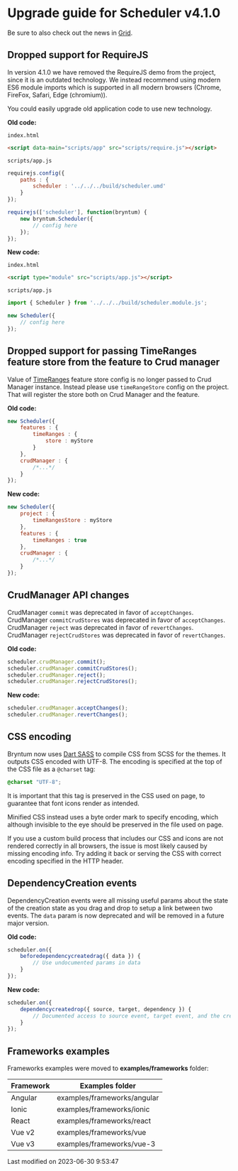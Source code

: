 # Upgrade guide for Scheduler v4.1.0

Be sure to also check out the news in [Grid](#Grid/guides/upgrades/4.1.0.md).

## Dropped support for RequireJS

In version 4.1.0 we have removed the RequireJS demo from the project, since it is an outdated technology.
We instead recommend using modern ES6 module imports which is supported in all modern browsers
(Chrome, FireFox, Safari, Edge (chromium)).

You could easily upgrade old application code to use new technology.

**Old code:**

`index.html`
```html
<script data-main="scripts/app" src="scripts/require.js"></script>
```

`scripts/app.js`

```javascript
requirejs.config({
    paths : {
        scheduler : '../../../build/scheduler.umd'
    }
});

requirejs(['scheduler'], function(bryntum) {
    new bryntum.Scheduler({
        // config here
    });
});
```

**New code:**

`index.html`
```html
<script type="module" src="scripts/app.js"></script>
```

`scripts/app.js`

```javascript
import { Scheduler } from '../../../build/scheduler.module.js';

new Scheduler({
    // config here
});
```

## Dropped support for passing TimeRanges feature store from the feature to Crud manager

Value of [TimeRanges](#Scheduler/feature/TimeRanges) feature  store config is no longer passed to Crud Manager instance.
Instead please use `timeRangeStore` config on the project. That will register the store both on Crud Manager and
the feature.

**Old code:**

```javascript
new Scheduler({
    features : {
        timeRanges : {
            store : myStore
        }
    },
    crudManager : {
        /*...*/
    }
});
```

**New code:**

```javascript
new Scheduler({
    project : {
        timeRangesStore : myStore
    },
    features : {
        timeRanges : true
    },
    crudManager : {
        /*...*/
    }
});
```

## CrudManager API changes

CrudManager `commit` was deprecated in favor of `acceptChanges`.
CrudManager `commitCrudStores` was deprecated in favor of `acceptChanges`.
CrudManager `reject` was deprecated in favor of `revertChanges`.
CrudManager `rejectCrudStores` was deprecated in favor of `revertChanges`.


**Old code:**

```javascript
scheduler.crudManager.commit();
scheduler.crudManager.commitCrudStores();
scheduler.crudManager.reject();
scheduler.crudManager.rejectCrudStores();
```

**New code:**

```javascript
scheduler.crudManager.acceptChanges();
scheduler.crudManager.revertChanges();
```

## CSS encoding

Bryntum now uses [Dart SASS](https://sass-lang.com/dart-sass) to compile CSS from SCSS for the themes. It outputs CSS
encoded with UTF-8. The encoding is specified at the top of the CSS file as a `@charset` tag:

```css
@charset "UTF-8";
```

It is important that this tag is preserved in the CSS used on page, to guarantee that font icons render as intended.

Minified CSS instead uses a byte order mark to specify encoding, which although invisible to the eye should be preserved
in the file used on page.

If you use a custom build process that includes our CSS and icons are not rendered correctly in all browsers, the issue
is most likely caused by missing encoding info. Try adding it back or serving the CSS with correct encoding specified
in the HTTP header.

## DependencyCreation events 

DependencyCreation events were all missing useful params about the state of the creation state as you drag and drop to setup a 
link between two events. The `data` param is now deprecated and will be removed in a future major version.

**Old code:**

```javascript
scheduler.on({
    beforedependencycreatedrag({ data }) {
        // Use undocumented params in data
    }
});
```

**New code:**
```javascript
scheduler.on({
    dependencycreatedrop({ source, target, dependency }) {
        // Documented access to source event, target event, and the created dependency
    }
});
```

## Frameworks examples

Frameworks examples were moved to **examples/frameworks** folder:

| Framework | Examples folder             |
|-----------|-----------------------------|
| Angular   | examples/frameworks/angular |
| Ionic     | examples/frameworks/ionic   |
| React     | examples/frameworks/react   |
| Vue v2    | examples/frameworks/vue     |
| Vue v3    | examples/frameworks/vue-3   |


<p class="last-modified">Last modified on 2023-06-30 9:53:47</p>